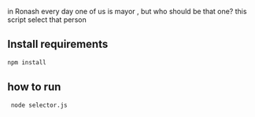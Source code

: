 in Ronash every day one of us is mayor , but who should be that one? this script select that person

## Install requirements

 ```bash
 npm install
 ```

## how to run
```bash
 node selector.js
 ```

